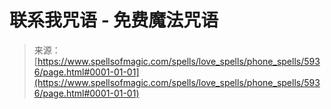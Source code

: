 <!--yml

category: 未分类

date: 2024-06-12 18:40:17

-->

# 联系我咒语 - 免费魔法咒语

> 来源：[https://www.spellsofmagic.com/spells/love_spells/phone_spells/5936/page.html#0001-01-01](https://www.spellsofmagic.com/spells/love_spells/phone_spells/5936/page.html#0001-01-01)
